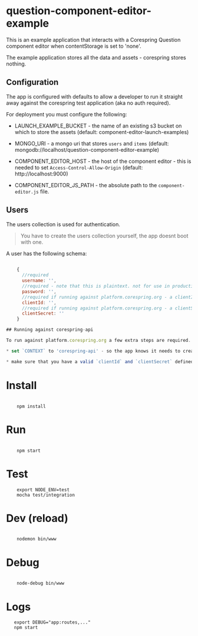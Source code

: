 # question-component-editor-example

This is an example application that interacts with a Corespring Question component editor when contentStorage is set to 'none'. 

The example application stores all the data and assets - corespring stores nothing.

## Configuration

The app is configured with defaults to allow a developer to run it straight away against the corespring test application (aka no auth required).

For deployment you must configure the following: 

* LAUNCH_EXAMPLE_BUCKET - the name of an existing s3 bucket on which to store the assets (default: component-editor-launch-examples)

* MONGO_URI - a mongo uri that stores `users` and `items` (default: mongodb://localhost/question-component-editor-example)

* COMPONENT_EDITOR_HOST - the host of the component editor - this is needed to set `Access-Control-Allow-Origin` (default: http://localhost:9000)

* COMPONENT_EDITOR_JS_PATH - the absolute path to the `component-editor.js` file.

## Users

The users collection is used for authentication.

> You have to create the users collection yourself, the app doesnt boot with one.
 
A user has the following schema: 

```js
    
    { 
      //required
      username: '', 
      //required - note that this is plaintext. not for use in production.
      password: '', 
      //required if running against platform.corespring.org - a clientId for an ApiClient
      clientId: '', 
      //required if running against platform.corespring.org - a clientSecret for an ApiClient
      clientSecret: ''
    }

## Running against corespring-api

To run against platform.corespring.org a few extra steps are required.

* set `CONTEXT` to 'corespring-api' - so the app knows it needs to create a player token.

* make sure that you have a valid `clientId` and `clientSecret` defined for your user - this should be an id/secret for an `ApiClient` you have on `platform.corespring.org`. This is required to create the player token used to launch the editor.


```

# Install

```
     
    npm install
```

# Run

```

    npm start
```

# Test

```
    export NODE_ENV=test
    mocha test/integration
```

# Dev (reload)

```

    nodemon bin/www
```

# Debug

```

    node-debug bin/www
```

# Logs 

```
   export DEBUG="app:routes,..."
   npm start
```
